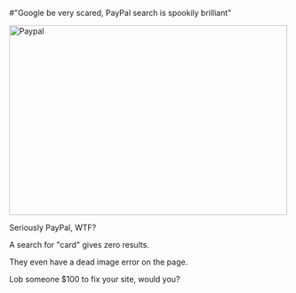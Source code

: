 #"Google be very scared, PayPal search is spookily brilliant"


 <div class='p_embed p_image_embed'>
<a href="http://getfile8.posterous.com/getfile/files.posterous.com/conoroneill/xhyReYt7HzODkVTXE7dxMcb9n07aMgNwsnboo40H0tuyFFRBlbHsTjBQv5i6/paypal.jpg"><img alt="Paypal" height="342" src="http://getfile9.posterous.com/getfile/files.posterous.com/conoroneill/YB8A5QxCGF5aNkwtrvorgOfIzRPwXnFgAg5FCrXyju8Zqn1fxIMkO7FrxbWg/paypal.jpg.scaled.500.jpg" width="500" /></a>
</div>
<p>Seriously PayPal, WTF? </p><p /><div>A search for &quot;card&quot; gives zero results.</div><p /><div>They even have a dead image error on the page.</div><p /><div>Lob someone $100 to fix your site, would you?</div>
 